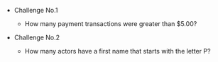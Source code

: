 - Challenge No.1
    - How many payment transactions were greater than $5.00?

- Challenge No.2
    - How many actors have a first name that starts with the letter P?